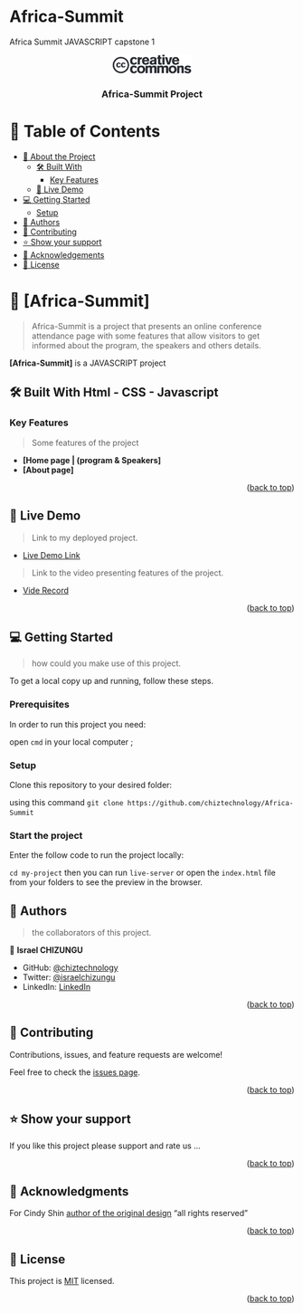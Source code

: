# Africa-Summit
Africa Summit JAVASCRIPT capstone 1
<a name="readme-top"></a>

<!--
HOW TO USE:
This is an example of how you may give instructions on setting up your project locally.

Modify this file to match your project and remove sections that don't apply.

REQUIRED SECTIONS:
- Table of Contents
- About the Project
  - Built With
  - Live Demo
- Getting Started
- Authors
- Future Features
- Contributing
- Show your support
- Acknowledgements
- License

After you're finished please remove all the comments and instructions!
-->

<div align="center">

  <img src="img/cc_logo_black.png" alt="logo" width="140"  height="auto" />
  <br/>

  <h3><b>Africa-Summit Project</b></h3>

</div>

<!-- TABLE OF CONTENTS -->

# 📗 Table of Contents

- [📖 About the Project](#about-project)
  - [🛠 Built With](#built-with)
    - [Key Features](#key-features)
  - [🚀 Live Demo](#live-demo)
- [💻 Getting Started](#getting-started)
  - [Setup](#setup)
- [👥 Authors](#authors)
- [🤝 Contributing](#contributing)
- [⭐️ Show your support](#support)
- [🙏 Acknowledgements](#acknowledgements)
- [📝 License](#license)

<!-- PROJECT DESCRIPTION -->

# 📖 [Africa-Summit] <a name="about-project"></a>

> Africa-Summit is a project that presents an online conference attendance page with some features that allow visitors to get informed about the program, the speakers and others details.

**[Africa-Summit]** is a JAVASCRIPT project

## 🛠 Built With <a name="built-with">Html - CSS - Javascript</a>

<!-- Features -->

### Key Features <a name="key-features"></a>

> Some features of the project

- **[Home page | (program & Speakers]**
- **[About page]**

<p align="right">(<a href="#readme-top">back to top</a>)</p>

<!-- LIVE DEMO -->

## 🚀 Live Demo <a name="live-demo"></a>

> Link to my deployed project.

- [Live Demo Link](https://chiztechnology.github.io/Africa-Summit/)

> Link to the video presenting features of the project.

- [Vide Record](https://www.loom.com/share/c5a777bed0ee41a8ade015be951496ed)

<p align="right">(<a href="#readme-top">back to top</a>)</p>

<!-- GETTING STARTED -->

## 💻 Getting Started <a name="getting-started"></a>

>  how could you make use of this project.

To get a local copy up and running, follow these steps.

### Prerequisites

In order to run this project you need:

open `cmd` in your local computer ;

### Setup

Clone this repository to your desired folder:

using this command  `git clone https://github.com/chiztechnology/Africa-Summit`

### Start the project

Enter the follow code to run the project locally:

`cd my-project` then you can run `live-server` or open the `index.html` file from your folders to see the preview in the browser.

<!-- AUTHORS -->

## 👥 Authors <a name="authors"></a>

> the collaborators of this project.

👤 **Israel CHIZUNGU**

- GitHub: [@chiztechnology](https://github.com/chiztechnology)
- Twitter: [@israelchizungu](https://twitter.com/israelchizungu)
- LinkedIn: [LinkedIn](https://linkedin.com/in/israel-chizungu)


<p align="right">(<a href="#readme-top">back to top</a>)</p>


<!-- CONTRIBUTING -->

## 🤝 Contributing <a name="contributing"></a>

Contributions, issues, and feature requests are welcome!

Feel free to check the [issues page](../../issues/).

<p align="right">(<a href="#readme-top">back to top</a>)</p>

<!-- SUPPORT -->

## ⭐️ Show your support <a name="support"></a>


If you like this project please support and rate us ...

<p align="right">(<a href="#readme-top">back to top</a>)</p>

<!-- ACKNOWLEDGEMENTS -->

## 🙏 Acknowledgments <a name="acknowledgements"></a>

 For Cindy Shin [author of the original design](https://www.behance.net/gallery/29845175/CC-Global-Summit-2015)  “all rights reserved”

<p align="right">(<a href="#readme-top">back to top</a>)</p>


<!-- LICENSE -->

## 📝 License <a name="license"></a>

This project is [MIT](./LICENSE) licensed.


<p align="right">(<a href="#readme-top">back to top</a>)</p>
